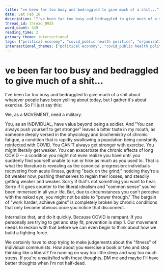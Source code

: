 ```yaml
---
title: "ve been far too busy and bedraggled to give much of a shit..."
date: Sat Feb 10
description: "I've been far too busy and bedraggled to give much of a shit about whatever people have been yelling about today, but I gather it's about exercise."
thread_id: thread_0935
word_count: 349
reading_time: 2
primary_theme: intersectional
tags: ["political economy", "covid_public health politics", "organizational theory"]
intersectional_themes: ["political economy", "covid_public health politics", "organizational theory"]
---
```


# ve been far too busy and bedraggled to give much of a shit...

I've been far too busy and bedraggled to give much of a shit about whatever people have been yelling about today, but I gather it's about exercise. So I'll just say this:

We, as a MOVEMENT, need a military.

You, as an INDIVIDUAL, have value beyond being a soldier. And "You can always push yourself to get stronger" leaves a bitter taste in my mouth, as someone deeply versed in the physiology and biochemistry of chronic fatigue, a condition that is rapidly swallowing a population being constantly reinfected with COVID. You CAN'T always get stronger with exercise. You might literally get weaker. You can exacerbate the chronic effects of long COVID -- a condition you might not even realize you have until you suddenly find yourself unable to run or hike as much as you used to. That is what the literature is revealing  as the canonical progression: individuals recovering from acute illness, getting "back on the grind," noticing they're a bit weaker now, pushing themselves to regain their losses, and steadily getting weaker and weaker. Sorry if that's not something you want to hear. Sorry if it goes counter to the liberal idealism and "common sense" you've been immersed in all your life. But, due to circumstances you can't perceive with the naked eye, you might not be able to "power through." The bargain of "work harder, achieve gains" is completely broken by chronic conditions that only become obvious once you notice that disconnect.

Internalize that, and do it quickly. Because COVID is rampant. If you personally are trying to get and stay fit, prevention is step 1. Our movement needs to reckon with that before we can even begin to think about how we build a fighting force.

We certainly have to stop trying to make judgements about the "fitness" of individual communists. How about you exercise a book or two and stop thinking like a liberal? I'm running on way too little sleep and way too much stress. If you're unsatisfied with these thoughts, DM me and maybe I'll have better thoughts when I'm not half-dead.